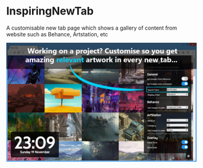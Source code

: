 # InspiringNewTab
A customisable new tab page which shows a gallery of content from website such as Behance, Artstation, etc

![Alt text](publication/screenshots/relevant.png?raw=true "Title")
